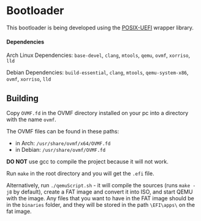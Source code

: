 # Bootloader

This bootloader is being developed using the [POSIX-UEFI](https://gitlab.com/bztsrc/posix-uefi) wrapper library.

#### Dependencies
Arch Linux Dependencies: `base-devel`, `clang`, `mtools`, `qemu`, `ovmf`, `xorriso`, `lld`

Debian Dependencies: `build-essential`, `clang`, `mtools`, `qemu-system-x86`, `ovmf`, `xorriso`, `lld`


## Building
Copy `OVMF.fd` in the OVMF directory installed on your pc into a directory with the name `ovmf`.

The OVMF files can be found in these paths:
- in Arch: `/usr/share/ovmf/x64/OVMF.fd` 
- in Debian: `/usr/share/ovmf/OVMF.fd`

**DO NOT** use gcc to compile the project because it will not work.

Run `make` in the root directory and you will get the `.efi` file.

Alternatively, run `./qemuScript.sh` - it will compile the sources (runs `make -j8` by default), create a FAT image and convert it into ISO, and start QEMU with the image.
Any files that you want to have in the FAT image should be in the `binaries` folder, and they will be stored in the path `\EFI\apps\` on the fat image.
